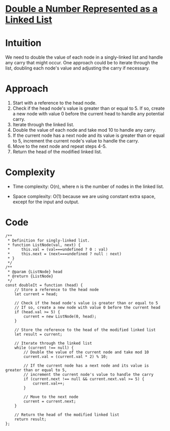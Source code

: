 # [Double a Number Represented as a Linked List](https://leetcode.com/problems/double-a-number-represented-as-a-linked-list/description/)

# Intuition

We need to double the value of each node in a singly-linked list and handle any carry that might occur. One approach could be to iterate through the list, doubling each node's value and adjusting the carry if necessary.

# Approach

1. Start with a reference to the head node.
2. Check if the head node's value is greater than or equal to 5. If so, create a new node with value 0 before the current head to handle any potential carry.
3. Iterate through the linked list.
4. Double the value of each node and take mod 10 to handle any carry.
5. If the current node has a next node and its value is greater than or equal to 5, increment the current node's value to handle the carry.
6. Move to the next node and repeat steps 4-5.
7. Return the head of the modified linked list.

# Complexity

- Time complexity: O(n), where n is the number of nodes in the linked list.

- Space complexity: O(1) because we are using constant extra space, except for the input and output.

# Code

```
/**
 * Definition for singly-linked list.
 * function ListNode(val, next) {
 *     this.val = (val===undefined ? 0 : val)
 *     this.next = (next===undefined ? null : next)
 * }
 */
/**
 * @param {ListNode} head
 * @return {ListNode}
 */
const doubleIt = function (head) {
    // Store a reference to the head node
    let current = head;

    // Check if the head node's value is greater than or equal to 5
    // If so, create a new node with value 0 before the current head
    if (head.val >= 5) {
        current = new ListNode(0, head);
    }

    // Store the reference to the head of the modified linked list
    let result = current;

    // Iterate through the linked list
    while (current !== null) {
        // Double the value of the current node and take mod 10
        current.val = (current.val * 2) % 10;

        // If the current node has a next node and its value is greater than or equal to 5,
        // increment the current node's value to handle the carry
        if (current.next !== null && current.next.val >= 5) {
            current.val++;
        }

        // Move to the next node
        current = current.next;
    }

    // Return the head of the modified linked list
    return result;
};
```
